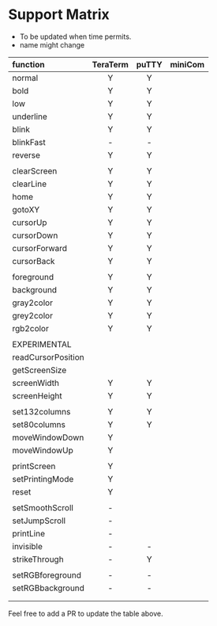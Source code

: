 
# Support Matrix

- To be updated when time permits.
- name might change


| function            | TeraTerm | puTTY |  miniCom  |
|:--------------------|:--------:|:-----:|:---------:|
| normal              |     Y    |   Y   |           |
| bold                |     Y    |   Y   |           |
| low                 |     Y    |   Y   |           |
| underline           |     Y    |   Y   |           |
| blink               |     Y    |   Y   |           |
| blinkFast           |     -    |   -   |           |
| reverse             |     Y    |   Y   |           |
|                     |          |       |           |
| clearScreen         |     Y    |   Y   |           |
| clearLine           |     Y    |   Y   |           |
| home                |     Y    |   Y   |           |
| gotoXY              |     Y    |   Y   |           |
| cursorUp            |     Y    |   Y   |           |
| cursorDown          |     Y    |   Y   |           |
| cursorForward       |     Y    |   Y   |           |
| cursorBack          |     Y    |   Y   |           |
|                     |          |       |           |
| foreground          |     Y    |   Y   |           |
| background          |     Y    |   Y   |           |
| gray2color          |     Y    |   Y   |           |
| grey2color          |     Y    |   Y   |           |
| rgb2color           |     Y    |   Y   |           |
|                     |          |       |           |
| EXPERIMENTAL        |          |       |           |
| readCursorPosition  |          |       |           |
| getScreenSize       |          |       |           |
| screenWidth         |     Y    |   Y   |           |
| screenHeight        |     Y    |   Y   |           |
|                     |          |       |           |
| set132columns       |     Y    |   Y   |           |
| set80columns        |     Y    |   Y   |           |
| moveWindowDown      |     Y    |       |           |
| moveWindowUp        |     Y    |       |           |
|                     |          |       |           |
| printScreen         |     Y    |       |           |
| setPrintingMode     |     Y    |       |           |
| reset               |     Y    |       |           |
|                     |          |       |           |
| setSmoothScroll     |     -    |       |           |
| setJumpScroll       |     -    |       |           |
| printLine           |     -    |       |           |
| invisible           |     -    |   -   |           |
| strikeThrough       |     -    |   Y   |           |
|                     |          |       |           |
| setRGBforeground    |     -    |   -   |           |
| setRGBbackground    |     -    |   -   |           |
|                     |          |       |           |
|                     |          |       |           |

Feel free to add a PR to update the table above.

